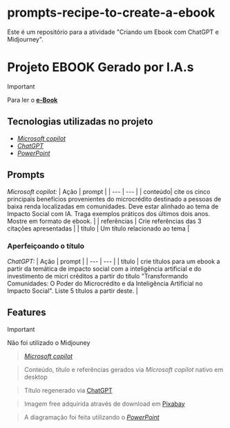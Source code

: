 # prompts-recipe-to-create-a-ebook
Este é um repositório para a atividade "Criando um Ebook com ChatGPT e Midjourney".

# Projeto EBOOK Gerado por I.A.s  

> [!IMPORTANT]
> Para ler o [**e-Book**](https://github.com/luizantonio/prompts-recipe-to-create-a-ebook/blob/main/output/e-Book%20-%20Desafio%20CAIXA%20-%20Impacto%20Social%20com%20IA.pdf)<br/>
  
## Tecnologias utilizadas no projeto
- [_Microsoft copilot_](https://copilot.microsoft.com/)
- [_ChatGPT_](https://chatgpt.com)  
- [_PowerPoint_](https://www.microsoft.com/en/microsoft-365/powerpoint)  

## Prompts
_Microsoft copilot:_
| Ação | prompt |
| --- | --- |
| conteúdo| cite os cinco principais benefícios provenientes do microcrédito destinado a pessoas de baixa renda localizadas em comunidades. Deve estar alinhado ao tema de Impacto Social com IA. Traga exemplos práticos dos últimos dois anos. Mostre em formato de ebook. |
| referências | Crie referências das 3 citações apresentadas |
| título | Um título relacionado ao tema  |  
  
### Aperfeiçoando o título
_ChatGPT:_
| Ação | prompt |
| --- | --- |
| título | crie títulos para um ebook a partir da temática de impacto social com a inteligência artificial e do investimento de micri créditos a partir do título "Transformando Comunidades: O Poder do Microcrédito e da Inteligência Artificial no Impacto Social". Liste 5 títulos a partir deste.  |

## Features
> [!IMPORTANT]
> Não foi utilizado o Midjouney<br/>  

> [_Microsoft copilot_](https://copilot.microsoft.com/)

> Conteúdo, título e referências gerados via  _Microsoft copilot_ nativo em desktop<br/>

> Título regenerado via [ChatGPT](https://chatgpt.com)<br/>

> Imagem free adquirida através de download em [Pixabay](https://pixabay.com/pt/)<br/>

> A diagramação foi feita utilizando o [_PowerPoint_](https://www.microsoft.com/en/microsoft-365/powerpoint)



